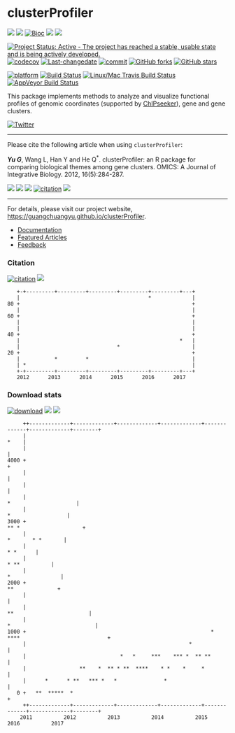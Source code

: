 clusterProfiler
===============

[![](https://img.shields.io/badge/release%20version-3.2.14-green.svg?style=flat)](https://bioconductor.org/packages/clusterProfiler) [![](https://img.shields.io/badge/devel%20version-3.3.6-green.svg?style=flat)](https://github.com/guangchuangyu/clusterProfiler) [![Bioc](http://www.bioconductor.org/shields/years-in-bioc/clusterProfiler.svg)](https://www.bioconductor.org/packages/devel/bioc/html/clusterProfiler.html#since) [![](https://img.shields.io/badge/download-37865/total-blue.svg?style=flat)](https://bioconductor.org/packages/stats/bioc/clusterProfiler) [![](https://img.shields.io/badge/download-2557/month-blue.svg?style=flat)](https://bioconductor.org/packages/stats/bioc/clusterProfiler)

[![Project Status: Active - The project has reached a stable, usable state and is being actively developed.](http://www.repostatus.org/badges/latest/active.svg)](http://www.repostatus.org/#active) [![codecov](https://codecov.io/gh/GuangchuangYu/clusterProfiler/branch/master/graph/badge.svg)](https://codecov.io/gh/GuangchuangYu/clusterProfiler/) [![Last-changedate](https://img.shields.io/badge/last%20change-2017--04--19-green.svg)](https://github.com/GuangchuangYu/clusterProfiler/commits/master) [![commit](http://www.bioconductor.org/shields/commits/bioc/clusterProfiler.svg)](https://www.bioconductor.org/packages/devel/bioc/html/clusterProfiler.html#svn_source) [![GitHub forks](https://img.shields.io/github/forks/GuangchuangYu/clusterProfiler.svg)](https://github.com/GuangchuangYu/clusterProfiler/network) [![GitHub stars](https://img.shields.io/github/stars/GuangchuangYu/clusterProfiler.svg)](https://github.com/GuangchuangYu/clusterProfiler/stargazers)

[![platform](http://www.bioconductor.org/shields/availability/devel/clusterProfiler.svg)](https://www.bioconductor.org/packages/devel/bioc/html/clusterProfiler.html#archives) [![Build Status](http://www.bioconductor.org/shields/build/devel/bioc/clusterProfiler.svg)](https://bioconductor.org/checkResults/devel/bioc-LATEST/clusterProfiler/) [![Linux/Mac Travis Build Status](https://img.shields.io/travis/GuangchuangYu/clusterProfiler/master.svg?label=Mac%20OSX%20%26%20Linux)](https://travis-ci.org/GuangchuangYu/clusterProfiler) [![AppVeyor Build Status](https://img.shields.io/appveyor/ci/Guangchuangyu/clusterProfiler/master.svg?label=Windows)](https://ci.appveyor.com/project/GuangchuangYu/clusterProfiler)

This package implements methods to analyze and visualize functional profiles of genomic coordinates (supported by [ChIPseeker](http://www.bioconductor.org/packages/ChIPseeker)), gene and gene clusters.

[![Twitter](https://img.shields.io/twitter/url/https/github.com/GuangchuangYu/clusterProfiler.svg?style=social)](https://twitter.com/intent/tweet?hashtags=clusterProfiler&url=http://online.liebertpub.com/doi/abs/10.1089/omi.2011.0118&screen_name=guangchuangyu)

------------------------------------------------------------------------

Please cite the following article when using `clusterProfiler`:

***Yu G***, Wang L, Han Y and He Q<sup>\*</sup>. clusterProfiler: an R package for comparing biological themes among gene clusters. OMICS: A Journal of Integrative Biology. 2012, 16(5):284-287.

[![](https://img.shields.io/badge/doi-10.1089/omi.2011.0118-green.svg?style=flat)](http://dx.doi.org/10.1089/omi.2011.0118) [![](https://img.shields.io/badge/Altmetric-22-green.svg?style=flat)](https://www.altmetric.com/details/681089) [![](https://img.shields.io/badge/2nd%20most%20cited%20paper-in%20OMICS-green.svg?style=flat)](http://online.liebertpub.com/action/showMostCitedArticles?journalCode=omi) [![citation](https://img.shields.io/badge/cited%20by-183-green.svg?style=flat)](https://scholar.google.com.hk/scholar?oi=bibs&hl=en&cites=2349076811020942117) [![](https://img.shields.io/badge/ESI-Highly%20Cited%20Paper-green.svg?style=flat)](http://apps.webofknowledge.com/InboundService.do?mode=FullRecord&customersID=RID&IsProductCode=Yes&product=WOS&Init=Yes&Func=Frame&DestFail=http%3A%2F%2Fwww.webofknowledge.com&action=retrieve&SrcApp=RID&SrcAuth=RID&SID=Y2CXu6nry8nDQZcUy1w&UT=WOS%3A000303653300007)

------------------------------------------------------------------------

For details, please visit our project website, <https://guangchuangyu.github.io/clusterProfiler>.

-   [Documentation](https://guangchuangyu.github.io/clusterProfiler/documentation/)
-   [Featured Articles](https://guangchuangyu.github.io/clusterProfiler/featuredArticles/)
-   [Feedback](https://guangchuangyu.github.io/clusterProfiler/#feedback)

### Citation

[![citation](https://img.shields.io/badge/cited%20by-183-green.svg?style=flat)](https://scholar.google.com.hk/scholar?oi=bibs&hl=en&cites=2349076811020942117) [![](https://img.shields.io/badge/ESI-Highly%20Cited%20Paper-green.svg?style=flat)](http://apps.webofknowledge.com/InboundService.do?mode=FullRecord&customersID=RID&IsProductCode=Yes&product=WOS&Init=Yes&Func=Frame&DestFail=http%3A%2F%2Fwww.webofknowledge.com&action=retrieve&SrcApp=RID&SrcAuth=RID&SID=Y2CXu6nry8nDQZcUy1w&UT=WOS%3A000303653300007)

       +-+---------+---------+---------+---------+---------+---+
       |                                         *             |
    80 +                                                       +
       |                                                       |
    60 +                                                       +
       |                                                       |
       |                                                       |
    40 +                                                       +
       |                                                   *   |
       |                               *                       |
    20 +                                                       +
       |           *         *                                 |
       | *                                                     |
       +-+---------+---------+---------+---------+---------+---+
       2012      2013      2014      2015      2016      2017   

### Download stats

[![download](http://www.bioconductor.org/shields/downloads/clusterProfiler.svg)](https://bioconductor.org/packages/stats/bioc/clusterProfiler) [![](https://img.shields.io/badge/download-37865/total-blue.svg?style=flat)](https://bioconductor.org/packages/stats/bioc/clusterProfiler) [![](https://img.shields.io/badge/download-2557/month-blue.svg?style=flat)](https://bioconductor.org/packages/stats/bioc/clusterProfiler)

         ++-------------+-------------+-------------+-------------+-------------+-------------+--------+
         |                                                                                        *    |
         |                                                                                             |
    4000 +                                                                                             +
         |                                                                                             |
         |                                                                                             |
         |                                                                       *                     |
         |                                                                          *                  |
    3000 +                                                                     ** *                    +
         |                                                                           *       * *       |
         |                                                                                    * *      |
         |                                                                               * **          |
         |                                                                            *                |
    2000 +                                                                             **              +
         |                                                                                             |
         |                                                                   **                        |
         |                                                                 *                           |
    1000 +                                                           * ****                            +
         |                                                    *                                        |
         |                              *   *     ***    *** *  ** **                                  |
         |                 **    *  ** * **  ****    * *    *     *                                    |
         |      *      * **   *** *   *               *                                                |
       0 +   **  *****  *                                                                              +
         ++-------------+-------------+-------------+-------------+-------------+-------------+--------+
        2011          2012          2013          2014          2015          2016          2017
